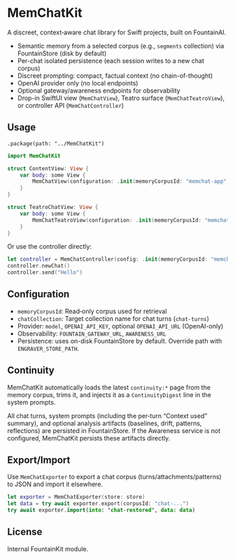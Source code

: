 # MemChatKit

A discreet, context‑aware chat library for Swift projects, built on FountainAI.

- Semantic memory from a selected corpus (e.g., `segments` collection) via FountainStore (disk by default)
- Per-chat isolated persistence (each session writes to a new chat corpus)
- Discreet prompting: compact, factual context (no chain-of-thought)
- OpenAI provider only (no local endpoints)
- Optional gateway/awareness endpoints for observability
- Drop-in SwiftUI view (`MemChatView`), Teatro surface (`MemChatTeatroView`), or controller API (`MemChatController`)

## Usage

```
.package(path: "../MemChatKit")
```

```swift
import MemChatKit

struct ContentView: View {
    var body: some View {
        MemChatView(configuration: .init(memoryCorpusId: "memchat-app"))
    }
}

struct TeatroChatView: View {
    var body: some View {
        MemChatTeatroView(configuration: .init(memoryCorpusId: "memchat-app"))
    }
}
```

Or use the controller directly:

```swift
let controller = MemChatController(config: .init(memoryCorpusId: "memchat-app"))
controller.newChat()
controller.send("Hello")
```

## Configuration
- `memoryCorpusId`: Read‑only corpus used for retrieval
- `chatCollection`: Target collection name for chat turns (`chat-turns`)
- Provider: `model`, `OPENAI_API_KEY`, optional `OPENAI_API_URL` (OpenAI-only)
- Observability: `FOUNTAIN_GATEWAY_URL`, `AWARENESS_URL`
- Persistence: uses on-disk FountainStore by default. Override path with `ENGRAVER_STORE_PATH`.

## Continuity
MemChatKit automatically loads the latest `continuity:*` page from the memory corpus,
trims it, and injects it as a `ContinuityDigest` line in the system prompts.

All chat turns, system prompts (including the per‑turn “Context used” summary), and optional
analysis artifacts (baselines, drift, patterns, reflections) are persisted in FountainStore.
If the Awareness service is not configured, MemChatKit persists these artifacts directly.

## Export/Import
Use `MemChatExporter` to export a chat corpus (turns/attachments/patterns) to JSON
and import it elsewhere.

```swift
let exporter = MemChatExporter(store: store)
let data = try await exporter.export(corpusId: "chat-...")
try await exporter.import(into: "chat-restored", data: data)
```

## License
Internal FountainKit module.
